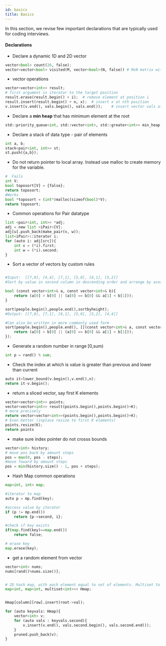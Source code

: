 ```yaml
---
id: basics
title: Basics
---
```


In this section, we revise few important declarations that are typically used for coding interviews.


#### Declarations

- Declare a dynamic 1D and 2D vector
```py
vector<bool> count(26, false);
vector<vector<bool> visited(M, vector<bool>(N, false)) # MxN matrix with initialized to false
```

- vector operations

```py
vector<vector<int>> result;
# first argument is iterator to the target position
result.erase(result.begin() + i);  # remove element at position i
result.insert(result.begin() + n, x);  # insert x at nth position
v.insert(v.end(), vals.begin(), vals.end());    # insert vector vals at the end of vector v


```

- Declare a **min heap** that has minimum element at the root
```py
std::priority_queue<int, std::vector<int>, std::greater<int>> min_heap;
```

- Declare a stack of data type - pair of elements
```py
int a, b;
stack<pair<int, int>> st;
st.push({a,b});
```

- Do not return pointer to local array. Instead use malloc to create memory for the variable.
```py
#  Fails
int V;
bool toposort[V] = {false};
return toposort;
#Works
bool *toposort = (int*)malloc(sizeof(bool)*V);
return toposort;
```

- Common operations for Pair datatype
```py
list <pair<int, int>> *adj;
adj = new list <iPair>[V];
adj[u].push_back(make_pair(v, w));
list<iPair>::iterator i;
for (auto i: adj[src]){
    int v = (*i).first;
    int w = (*i).second;
}
```

- Sort a vector of vectors by custom rules
```py

#Input:  [[7,0], [4,4], [7,1], [5,0], [6,1], [5,2]]
#Sort by value in second column in descending order and arrange by acescening if values are equal

bool (const vector<int>& a, const vector<int>& b){
    return (a[0] > b[0] || (a[0] == b[0] && a[1] < b[1]));
}

sort(people.begin(),people.end(),sortbyheight);
#Output: [[7,0], [7,1], [6,1], [5,0], [5,2], [4,4]]

#Can also be written in more commonly used form
sort(people.begin(),people.end(), [](const vector<int>& a, const vector<int>& b){
    return (a[0] > b[0] || (a[0] == b[0] && a[1] < b[1]));
});

```

- Generate a random number in range [0,sum)
```py
int p = rand() % sum;
```

- Check the index at which is value is greater than previous and lower than current
```py
auto it=lower_bound(v.begin(),v.end(),n);
return it-v.begin();
```

-  return a sliced vector, say first K elements
```py
vector<vector<int>> points;
vector<vector<int>> result(points.begin(),points.begin()+K);
# more precisely
return vector<vector<int>>(points.begin(),points.begin()+K);
# Even better (inplace resize to first K elements)
points.resize(K);
return points
```

- make sure index pointer do not crosss bounds
```py
vector<int> history;
# move pos back by amount steps
pos = max(0, pos - steps);
#move foward by amount steps
pos = min(history.size() - 1, pos + steps);
```


- Hash Map common operations

```py
map<int, int> map;

#iterator to map
auto p = mp.find(key);

#access value by iterator
if (p != mp.end())
    return {p->second, i};

#check if key exists
if(map.find(key)==map.end())
    return false;

# erase key
map.erase(key);
```

- get a random element from vector
```py
vector<int> nums;
nums[rand()%nums.size()];
```

```py

# 2D hash map, with each element equal to set of elements. Multiset to repeat elements
map<int, map<int, multiset<int>>> Hmap;


Hmap[column][row].insert(root->val);

for (auto keyvals: Hmap){
    vector<int> v;
    for (auto vals : keyvals.second){
        v.insert(v.end(), vals.second.begin(), vals.second.end());
    }
    pruned.push_back(v);
}
```
